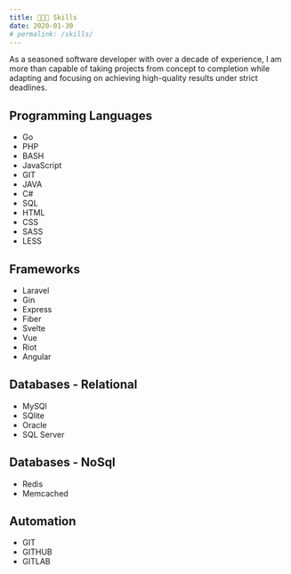 ```yaml
---
title: 👨🏻‍💻 Skills
date: 2020-01-30
# permalink: /skills/
---
```


As a seasoned software developer with over a decade of experience, I am more than capable of taking projects from concept to completion while adapting and focusing on achieving high-quality results under strict deadlines.

## Programming Languages

-   Go
-   PHP
-   BASH
-   JavaScript
-   GIT
-   JAVA
-   C#
-   SQL
-   HTML
-   CSS
-   SASS
-   LESS

## Frameworks

-   Laravel
-   Gin
-   Express
-   Fiber
-   Svelte
-   Vue
-   Riot
-   Angular

## Databases - Relational

-   MySQl
-   SQlite
-   Oracle
-   SQL Server

## Databases - NoSql

-   Redis
-   Memcached

## Automation

-   GIT
-   GITHUB
-   GITLAB
